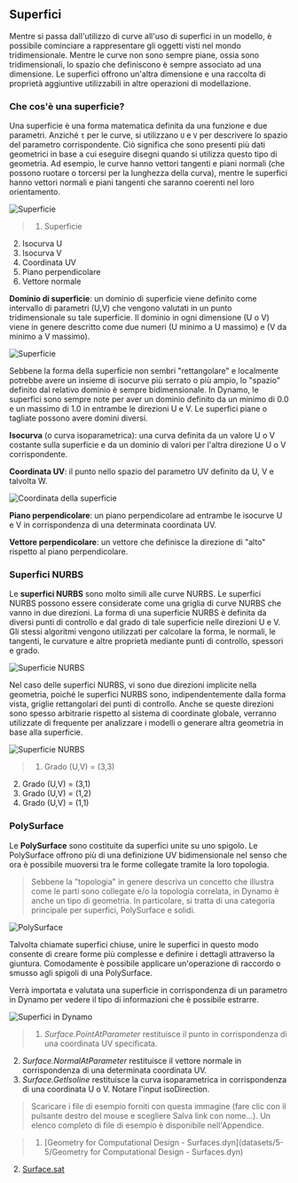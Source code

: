 

## Superfici

Mentre si passa dall'utilizzo di curve all'uso di superfici in un modello, è possibile cominciare a rappresentare gli oggetti visti nel mondo tridimensionale. Mentre le curve non sono sempre piane, ossia sono tridimensionali, lo spazio che definiscono è sempre associato ad una dimensione. Le superfici offrono un'altra dimensione e una raccolta di proprietà aggiuntive utilizzabili in altre operazioni di modellazione.

### Che cos'è una superficie?

Una superficie è una forma matematica definita da una funzione e due parametri. Anziché ```t``` per le curve, si utilizzano ```U``` e ```V``` per descrivere lo spazio del parametro corrispondente. Ciò significa che sono presenti più dati geometrici in base a cui eseguire disegni quando si utilizza questo tipo di geometria. Ad esempio, le curve hanno vettori tangenti e piani normali (che possono ruotare o torcersi per la lunghezza della curva), mentre le superfici hanno vettori normali e piani tangenti che saranno coerenti nel loro orientamento.

![Superficie](images/5-5/Surface.jpg)

> 1. Superficie
2. Isocurva U
3. Isocurva V
4. Coordinata UV
5. Piano perpendicolare
6. Vettore normale

**Dominio di superficie**: un dominio di superficie viene definito come intervallo di parametri (U,V) che vengono valutati in un punto tridimensionale su tale superficie. Il dominio in ogni dimensione (U o V) viene in genere descritto come due numeri (U minimo a U massimo) e (V da minimo a V massimo).

![Superficie](images/5-5/SurfaceParameter.jpg)

Sebbene la forma della superficie non sembri "rettangolare" e localmente potrebbe avere un insieme di isocurve più serrato o più ampio, lo "spazio" definito dal relativo dominio è sempre bidimensionale. In Dynamo, le superfici sono sempre note per aver un dominio definito da un minimo di 0.0 e un massimo di 1.0 in entrambe le direzioni U e V. Le superfici piane o tagliate possono avere domini diversi.

**Isocurva** (o curva isoparametrica): una curva definita da un valore U o V costante sulla superficie e da un dominio di valori per l'altra direzione U o V corrispondente.

**Coordinata UV**: il punto nello spazio del parametro UV definito da U, V e talvolta W.

![Coordinata della superficie](images/5-5/SurfaceCoordinate.jpg)

**Piano perpendicolare**: un piano perpendicolare ad entrambe le isocurve U e V in corrispondenza di una determinata coordinata UV.

**Vettore perpendicolare**: un vettore che definisce la direzione di "alto" rispetto al piano perpendicolare.

### Superfici NURBS

Le **superfici NURBS** sono molto simili alle curve NURBS. Le superfici NURBS possono essere considerate come una griglia di curve NURBS che vanno in due direzioni. La forma di una superficie NURBS è definita da diversi punti di controllo e dal grado di tale superficie nelle direzioni U e V. Gli stessi algoritmi vengono utilizzati per calcolare la forma, le normali, le tangenti, le curvature e altre proprietà mediante punti di controllo, spessori e grado.

![Superficie NURBS](images/5-5/NURBSsurface.jpg)

Nel caso delle superfici NURBS, vi sono due direzioni implicite nella geometria, poiché le superfici NURBS sono, indipendentemente dalla forma vista, griglie rettangolari dei punti di controllo. Anche se queste direzioni sono spesso arbitrarie rispetto al sistema di coordinate globale, verranno utilizzate di frequente per analizzare i modelli o generare altra geometria in base alla superficie.

![Superficie NURBS](images/5-5/NURBSsurface-Degree.jpg)

> 1. Grado (U,V) = (3,3)
2. Grado (U,V) = (3,1)
3. Grado (U,V) = (1,2)
4. Grado (U,V) = (1,1)

### PolySurface

Le **PolySurface** sono costituite da superfici unite su uno spigolo. Le PolySurface offrono più di una definizione UV bidimensionale nel senso che ora è possibile muoversi tra le forme collegate tramite la loro topologia.

> Sebbene la "topologia" in genere descriva un concetto che illustra come le parti sono collegate e/o la topologia correlata, in Dynamo è anche un tipo di geometria. In particolare, si tratta di una categoria principale per superfici, PolySurface e solidi.

![PolySurface](images/5-5/PolySurface.jpg)

Talvolta chiamate superfici chiuse, unire le superfici in questo modo consente di creare forme più complesse e definire i dettagli attraverso la giuntura. Comodamente è possibile applicare un'operazione di raccordo o smusso agli spigoli di una PolySurface.

Verrà importata e valutata una superficie in corrispondenza di un parametro in Dynamo per vedere il tipo di informazioni che è possibile estrarre.

![Superfici in Dynamo](images/5-5/Dynamo_Surfaces.jpg)

> 1. *Surface.PointAtParameter* restituisce il punto in corrispondenza di una coordinata UV specificata.
2. *Surface.NormalAtParameter* restituisce il vettore normale in corrispondenza di una determinata coordinata UV.
3. *Surface.GetIsoline* restituisce la curva isoparametrica in corrispondenza di una coordinata U o V. Notare l'input isoDirection.
> Scaricare i file di esempio forniti con questa immagine (fare clic con il pulsante destro del mouse e scegliere Salva link con nome...). Un elenco completo di file di esempio è disponibile nell'Appendice.

> 1. [Geometry for Computational Design - Surfaces.dyn](datasets/5-5/Geometry for Computational Design - Surfaces.dyn)
2. [Surface.sat](datasets/5-5/Surface.sat)

